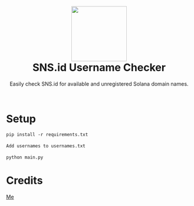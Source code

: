 <h1 align="center">
	<img src="https://pbs.twimg.com/profile_images/1874717728323317760/Ph2WCaQ4_400x400.jpg" width="150px"><br>
    SNS.id Username Checker
</h1>
<p align="center">
	Easily check SNS.id for available and unregistered Solana domain names.
</p><br>
<h1 align="left">
Setup
</h1>

`
pip install -r requirements.txt
`
<br><br>
`
Add usernames to usernames.txt
`
<br><br>
`
python main.py
`

<h1 align="left">
Credits
</h1>
<a href="https://github.com/1f1n">
Me<br>
</a>
